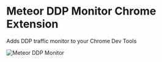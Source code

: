 # Meteor DDP Monitor Chrome Extension

Adds DDP traffic monitor to your Chrome Dev Tools

![Meteor DDP Monitor](https://dl.dropboxusercontent.com/u/9224326/ddp-monitor/ddp0.2.gif)